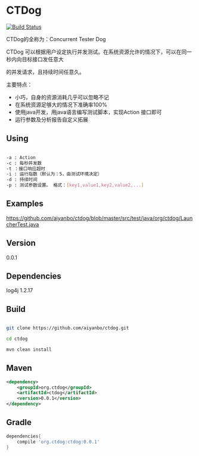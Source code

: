CTDog
=========

[![Build Status](https://travis-ci.org/aiyanbo/ctdog.png?branch=master)](https://travis-ci.org/aiyanbo/ctdog)

CTDog的全称为：Concurrent Tester Dog

CTDog 可以根据用户设定执行并发测试。在系统资源允许的情况下，可以在同一秒内向目标接口发任意大

的并发请求，且持续时间任意久。

主要特点：

 - 小巧，自身的资源消耗几乎可以忽略不记
 - 在系统资源足够大的情况下准确率100%
 - 使用java开发，用java语言编写测试脚本，实现Action 接口即可
 - 运行参数及分析报告自定义拓展
 
Using
------

```sh

-a : Action
-c : 每秒并发数
-t ：接口响应超时
-i : 运行指数（默认为：5，由测试环境决定）
-d : 持续时间
-p : 测试参数设置。 格式：[key1,value1,key2,value2,...]

```

Examples
--------

https://github.com/aiyanbo/ctdog/blob/master/src/test/java/org/ctdog/LauncherTest.java

Version
-------

0.0.1

Dependencies
------------
log4j 1.2.17

Build
------

```sh

git clone https://github.com/aiyanbo/ctdog.git

cd ctdog

mvn clean install

```

Maven
------

```xml
<dependency>
    <groupId>org.ctdog</groupId>
    <artifactId>ctdog</artifactId>
    <version>0.0.1</version>
</dependency>
```

Gradle
------

```groovy
dependencies{
    compile 'org.ctdog:ctdog:0.0.1'
}
```
